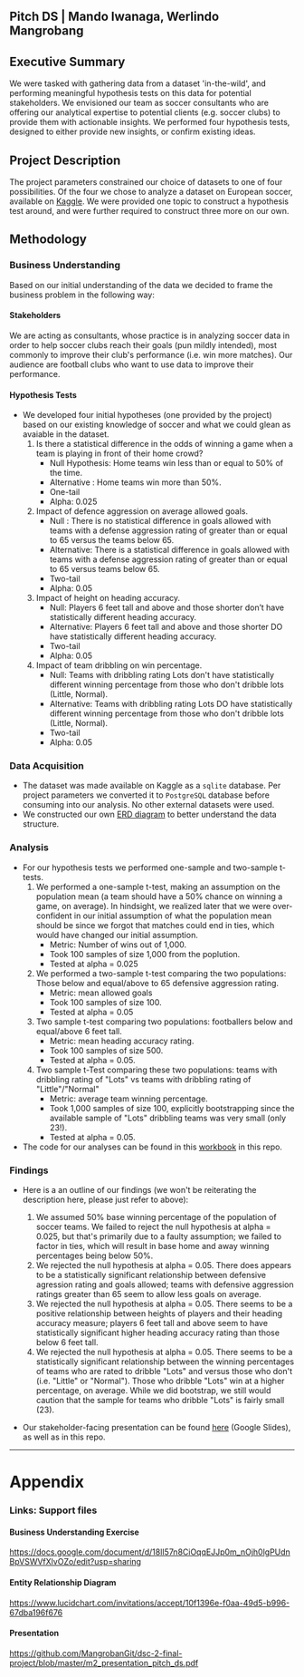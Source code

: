 ##  Pitch DS | Mando Iwanaga, Werlindo Mangrobang 

## Executive Summary
We were tasked with gathering data from a dataset 'in-the-wild', and performing meaningful hypothesis tests on this data for potential stakeholders. We envisioned our team as soccer consultants who are offering our analytical expertise to potential clients (e.g. soccer clubs) to provide them with actionable insights. We performed four hypothesis tests, designed to either provide new insights, or confirm existing ideas.

## Project Description

The project parameters constrained our choice of datasets to one of four possibilities. Of the four we chose to analyze a dataset on European soccer, available on [Kaggle](https://www.kaggle.com/hugomathien/soccer). We were provided one topic to construct a hypothesis test around, and were further required to construct three more on our own.

## Methodology

### Business Understanding
Based on our initial understanding of the data we decided to frame the business problem in the following way:

#### Stakeholders
We are acting as consultants, whose practice is in analyzing soccer data in order to help soccer clubs reach their goals (pun mildly intended), most commonly to improve their club's performance (i.e. win more matches). Our audience are football clubs who want to use data to improve their performance.

#### Hypothesis Tests
- We developed four initial hypotheses (one provided by the project) based on our existing knowledge of soccer and what we could glean as avaiable in the dataset.
    1. Is there a statistical difference in the odds of winning a game when a team is playing in front of their home crowd?  
        - Null Hypothesis: Home teams win less than or equal to  50% of the time.  
        - Alternative : Home teams win more than 50%.
        - One-tail 
        - Alpha: 0.025  
    2. Impact of defence aggression on average allowed goals.  
        - Null :  There is no statistical difference in goals allowed with teams with a defense aggression rating of greater than or equal to 65 versus the teams below 65.
        - Alternative: There is a statistical difference in goals allowed with teams with a defense aggression rating of greater than or equal to 65 versus teams below 65.
        - Two-tail
        - Alpha: 0.05
    3. Impact of height on heading accuracy.
        - Null: Players 6 feet tall and above and those shorter don’t have statistically different heading accuracy.
        - Alternative:  Players 6 feet tall and above and those shorter DO have statistically different heading accuracy.
        - Two-tail
        - Alpha: 0.05
    4. Impact of team dribbling on win percentage. 
        - Null: Teams with dribbling rating Lots don't have statistically different winning percentage from those who don't dribble lots (Little, Normal).
        - Alternative: Teams with dribbling rating Lots DO have statistically different winning percentage from those who don't dribble lots (Little, Normal).
        - Two-tail
        - Alpha: 0.05

### Data Acquisition
- The dataset was made available on Kaggle as a `sqlite` database. Per project parameters we converted it to `PostgreSQL` database before consuming into our analysis. No other external datasets were used.
- We constructed our own [ERD diagram](https://www.lucidchart.com/invitations/accept/10f1396e-f0aa-49d5-b996-67dba196f676) to better understand the data structure.  

### Analysis
- For our hypothesis tests we performed one-sample and two-sample t-tests. 
    1. We performed a one-sample t-test, making an assumption on the population mean (a team should have a 50% chance on winning a game, on average). In hindsight, we realized later that we were over-confident in our initial assumption of what the population mean should be since we forgot that matches could end in ties, which would have changed our initial assumption. 
        - Metric: Number of wins out of 1,000.
        - Took 100 samples of size 1,000 from the poplution.
        - Tested at alpha = 0.025
    2. We performed a two-sample t-test comparing the two populations: Those below and equal/above to 65 defensive aggression rating. 
        - Metric: mean allowed goals 
        - Took 100 samples of size 100.
        - Tested at alpha = 0.05
    3. Two sample t-test comparing two populations: footballers below and equal/above 6 feet tall.
        - Metric: mean heading accuracy rating.
        - Took 100 samples of size 500.
        - Tested at alpha = 0.05.
    4. Two sample t-Test comparing these two populations: teams with dribbling rating of "Lots" vs teams with dribbling rating of "Little"/"Normal"
        - Metric: average team winning percentage.
        - Took 1,000 samples of size 100, explicitly bootstrapping since the available sample of "Lots" dribbling teams was very small (only 23!).
        - Tested at alpha = 0.05.
- The code for our analyses can be found in this [workbook](https://github.com/MangrobanGit/dsc-2-final-project/blob/mangrobangit/cleanup/final_copy.ipynb) in this repo.

### Findings
- Here is a an outline of our findings (we won't be reiterating the description here, please just refer to above):
    1. We assumed 50% base winning percentage of the population of soccer teams. We failed to reject the null hypothesis at alpha = 0.025, but that's primarily due to a faulty assumption; we failed to factor in ties, which will result in base home and away winning percentages being below 50%.
    2. We rejected the null hypothesis at alpha = 0.05. There does appears to be a statistically significant relationship between defensive agression rating and goals allowed; teams with defensive aggression ratings greater than 65 seem to allow less goals on average.
    3. We rejected the null hypothesis at alpha = 0.05. There seems to be a positive relationship between heights of players and their heading accuracy measure; players 6 feet tall and above seem to have statistically significant higher heading accuracy rating than those below 6 feet tall.
    4. We rejected the null hypothesis at alpha = 0.05. There seems to be a statistically significant relationship between the winning percentages of teams who are rated to dribble "Lots" and versus those who don't (i.e. "Little" or "Normal"). Those who dribble "Lots" win at a higher percentage, on average. While we did bootstrap, we still would caution that the sample for teams who dribble "Lots" is fairly small (23).

- Our stakeholder-facing presentation can be found [here](https://docs.google.com/presentation/d/1E07ZjfvL2s8C6hEq2RGVFRyXwmIHLQfpq45JD4fS1bU/edit?usp=sharing) (Google Slides), as well as in this repo.

---

# Appendix
### Links: Support files

#### Business Understanding Exercise
https://docs.google.com/document/d/18lI57n8CiOqqEJJp0m_nOjh0lgPUdnBpVSWVfXlvOZo/edit?usp=sharing

#### Entity Relationship Diagram
https://www.lucidchart.com/invitations/accept/10f1396e-f0aa-49d5-b996-67dba196f676

#### Presentation
https://github.com/MangrobanGit/dsc-2-final-project/blob/master/m2_presentation_pitch_ds.pdf
